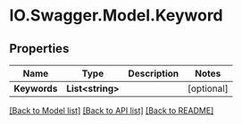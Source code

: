 # IO.Swagger.Model.Keyword
## Properties

Name | Type | Description | Notes
------------ | ------------- | ------------- | -------------
**Keywords** | **List&lt;string&gt;** |  | [optional] 

[[Back to Model list]](../README.md#documentation-for-models) [[Back to API list]](../README.md#documentation-for-api-endpoints) [[Back to README]](../README.md)

